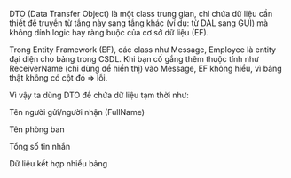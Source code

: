 ﻿DTO (Data Transfer Object) là một class trung gian, 
chỉ chứa dữ liệu cần thiết để truyền từ tầng này sang
tầng khác (ví dụ: từ DAL sang GUI) mà không dính logic
hay ràng buộc của cơ sở dữ liệu (EF).

Trong Entity Framework (EF), các class như Message, Employee là entity đại diện cho bảng trong CSDL.
Khi bạn cố gắng thêm thuộc tính như ReceiverName (chỉ dùng để hiển thị) vào Message, EF không hiểu, 
vì bảng thật không có cột đó => lỗi.

Vì vậy ta dùng DTO để chứa dữ liệu tạm thời như:

Tên người gửi/người nhận (FullName)

Tên phòng ban

Tổng số tin nhắn

Dữ liệu kết hợp nhiều bảng